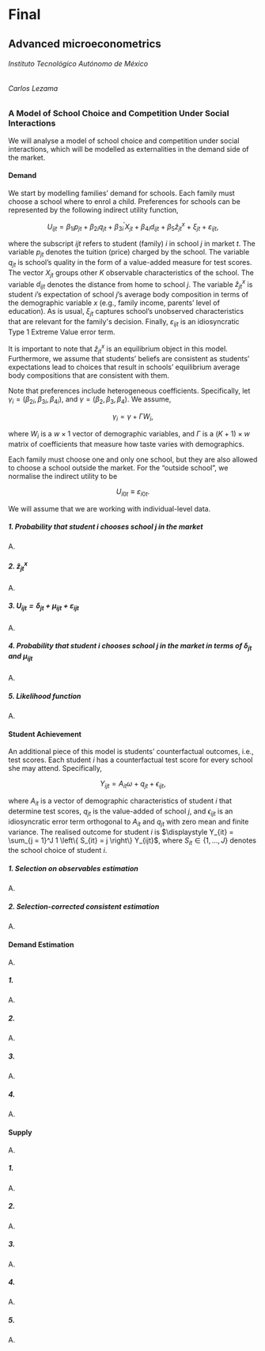 # Final

## Advanced microeconometrics

###### Instituto Tecnológico Autónomo de México

###### Carlos Lezama

### A Model of School Choice and Competition Under Social Interactions

We will analyse a model of school choice and competition under social interactions, which will be modelled as externalities in the demand side of the market.

#### Demand

We start by modelling families’ demand for schools. Each family must choose a school where to enrol a child. Preferences for schools can be represented by the following indirect utility function,

$$
U_{ijt} = \beta_{1i}p_{jt} + \beta_{2i}q_{jt} + \beta^{\prime}_{3i}X_{jt} + \beta_{4i}d_{ijt} + \beta_{5}\hat{z}^{x}_{jt} + \xi_{jt} + \varepsilon_{ijt},
$$

where the subscript $ijt$ refers to student (family) $i$ in school $j$ in market $t$. The variable $p_{jt}$ denotes the tuition (price) charged by the school. The variable $q_{jt}$ is school’s quality in the form of a value-added measure for test scores. The vector $X_{jt}$ groups other $K$ observable characteristics of the school. The variable $d_{ijt}$ denotes the distance from home to school $j$. The variable $\hat{z}^{x}_{jt}$ is student $i$’s expectation of school $j$’s average body composition in terms of the demographic variable $x$ (e.g., family income, parents’ level of education). As is usual, $\xi_{jt}$ captures school’s unobserved characteristics that are relevant for the family's decision. Finally, $\varepsilon_{ijt}$ is an idiosyncratic Type 1 Extreme Value error term.

It is important to note that $\hat{z}^x_{jt}$ is an equilibrium object in this model. Furthermore, we assume that students’ beliefs are consistent as students’ expectations lead to choices that result in schools’ equilibrium average body compositions that are consistent with them.

Note that preferences include heterogeneous coefficients. Specifically, let $\gamma_i = (\beta_{2i}, \beta_{3i}, \beta_{4i})$, and $\gamma = (\beta_2, \beta_3, \beta_4)$. We assume,

$$
\gamma_i = \gamma + \Gamma W_i,
$$

where $W_i$ is a $w \times 1$ vector of demographic variables, and $\Gamma$ is a $(K + 1) \times w$ matrix of coefficients that measure how taste varies with demographics.

Each family must choose one and only one school, but they are also allowed to choose a school outside the market. For the “outside school”, we normalise the indirect utility to be

$$
U_{i0t} \equiv \varepsilon_{i0t}.
$$

We will assume that we are working with individual-level data.

##### 1. Probability that student $i$ chooses school $j$ in the market

A.

##### 2. $\hat{z}^x_{jt}$

A.

##### 3. $U_{ijt} = \delta_{jt} + \mu_{ijt} + \varepsilon_{ijt}$

A.

##### 4. Probability that student $i$ chooses school $j$ in the market in terms of $\delta_{jt}$ and $\mu_{ijt}$

A.

##### 5. Likelihood function

A.

#### Student Achievement

An additional piece of this model is students’ counterfactual outcomes, i.e., test scores. Each student $i$ has a counterfactual test score for every school she may attend. Specifically,

$$
Y_{ijt} = A_{it} \omega + q_{jt} + \epsilon_{ijt},
$$

where $A_{it}$ is a vector of demographic characteristics of student $i$ that determine test scores, $q_{jt}$ is the value-added of school $j$, and $\epsilon_{ijt}$ is an idiosyncratic error term orthogonal to $A_{it}$ and $q_{jt}$ with zero mean and finite variance. The realised outcome for student $i$ is $\displaystyle Y_{it} = \sum_{j = 1}^J 1 \left\{ S_{it} = j \right\} Y_{ijt}$, where $S_{it} \in \{ 1, \dots, J \}$ denotes the school choice of student $i$.

##### 1. Selection on observables estimation

A.

##### 2. Selection-corrected consistent estimation

A.

#### Demand Estimation

A.

##### 1.

A.

##### 2.

A.

##### 3.

A.

##### 4.

A.

#### Supply

A.

##### 1.

A.

##### 2.

A.

##### 3.

A.

##### 4.

A.

##### 5.

A.
